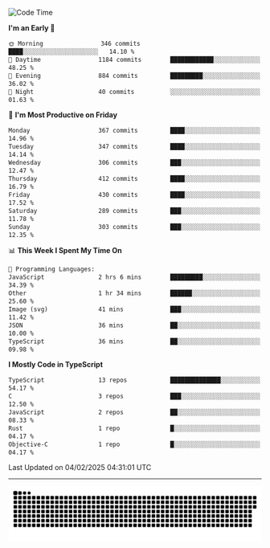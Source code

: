 <!--
<picture>
  <source
    srcset="https://github-readme-stats.vercel.app/api?username=kevinxft&show_icons=true&theme=dark"
    media="(prefers-color-scheme: dark)"
  />
  <source
    srcset="https://github-readme-stats.vercel.app/api?username=kevinxft&show_icons=true"
    media="(prefers-color-scheme: light), (prefers-color-scheme: no-preference)"
  />
  <img src="https://github-readme-stats.vercel.app/api?username=kevinxft&show_icons=true" />
</picture>
-->

<!--START_SECTION:waka-->
![Code Time](http://img.shields.io/badge/Code%20Time-3%2C059%20hrs%2024%20mins-blue)

**I'm an Early 🐤** 

```text
🌞 Morning                346 commits         ████░░░░░░░░░░░░░░░░░░░░░   14.10 % 
🌆 Daytime                1184 commits        ████████████░░░░░░░░░░░░░   48.25 % 
🌃 Evening                884 commits         █████████░░░░░░░░░░░░░░░░   36.02 % 
🌙 Night                  40 commits          ░░░░░░░░░░░░░░░░░░░░░░░░░   01.63 % 
```
📅 **I'm Most Productive on Friday** 

```text
Monday                   367 commits         ████░░░░░░░░░░░░░░░░░░░░░   14.96 % 
Tuesday                  347 commits         ████░░░░░░░░░░░░░░░░░░░░░   14.14 % 
Wednesday                306 commits         ███░░░░░░░░░░░░░░░░░░░░░░   12.47 % 
Thursday                 412 commits         ████░░░░░░░░░░░░░░░░░░░░░   16.79 % 
Friday                   430 commits         ████░░░░░░░░░░░░░░░░░░░░░   17.52 % 
Saturday                 289 commits         ███░░░░░░░░░░░░░░░░░░░░░░   11.78 % 
Sunday                   303 commits         ███░░░░░░░░░░░░░░░░░░░░░░   12.35 % 
```


📊 **This Week I Spent My Time On** 

```text
💬 Programming Languages: 
JavaScript               2 hrs 6 mins        █████████░░░░░░░░░░░░░░░░   34.39 % 
Other                    1 hr 34 mins        ██████░░░░░░░░░░░░░░░░░░░   25.60 % 
Image (svg)              41 mins             ███░░░░░░░░░░░░░░░░░░░░░░   11.42 % 
JSON                     36 mins             ██░░░░░░░░░░░░░░░░░░░░░░░   10.00 % 
TypeScript               36 mins             ██░░░░░░░░░░░░░░░░░░░░░░░   09.98 % 
```

**I Mostly Code in TypeScript** 

```text
TypeScript               13 repos            ██████████████░░░░░░░░░░░   54.17 % 
C                        3 repos             ███░░░░░░░░░░░░░░░░░░░░░░   12.50 % 
JavaScript               2 repos             ██░░░░░░░░░░░░░░░░░░░░░░░   08.33 % 
Rust                     1 repo              █░░░░░░░░░░░░░░░░░░░░░░░░   04.17 % 
Objective-C              1 repo              █░░░░░░░░░░░░░░░░░░░░░░░░   04.17 % 
```




 Last Updated on 04/02/2025 04:31:01 UTC
<!--END_SECTION:waka-->

---

<picture>
  <source media="(prefers-color-scheme: dark)" srcset="https://raw.githubusercontent.com/kevinxft/kevinxft/output/github-contribution-grid-snake-dark.svg">
  <source media="(prefers-color-scheme: light)" srcset="https://raw.githubusercontent.com/kevinxft/kevinxft/output/github-contribution-grid-snake.svg">
  <img alt="github contribution grid snake animation" src="https://raw.githubusercontent.com/kevinxft/kevinxft/output/github-contribution-grid-snake.svg">
</picture>